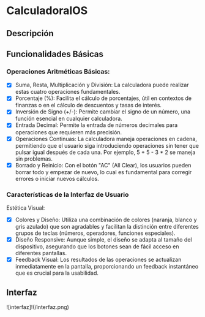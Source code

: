 # CalculadoraIOS

## Descripción


## Funcionalidades Básicas
### Operaciones Aritméticas Básicas:
- [x] Suma, Resta, Multiplicación y División: 
La calculadora puede realizar estas cuatro operaciones fundamentales.
- [x] Porcentaje (%): 
Facilita el cálculo de porcentajes, útil en       contextos de finanzas o en el cálculo de descuentos y tasas de interés.
- [x] Inversión de Signo (+/-): 
Permite cambiar el signo de un número, una función esencial en cualquier calculadora.
- [x] Entrada Decimal:
Permite la entrada de números decimales para operaciones que requieren más precisión.
- [x] Operaciones Continuas:
La calculadora maneja operaciones en cadena, permitiendo que el usuario siga introduciendo operaciones sin tener que pulsar igual después de cada una. Por ejemplo, 5 + 5 - 3 * 2 se maneja sin problemas.
- [x] Borrado y Reinicio:
Con el botón "AC" (All Clear), los usuarios pueden borrar todo y empezar de nuevo, lo cual es fundamental para corregir errores o iniciar nuevos cálculos.
### Características de la Interfaz de Usuario
Estética Visual:
- [x] Colores y Diseño: Utiliza una combinación de colores (naranja, blanco y gris azulado) que son agradables y facilitan la distinción entre diferentes grupos de teclas (números, operadores, funciones especiales).
- [x] Diseño Responsive: Aunque simple, el diseño se adapta al tamaño del dispositivo, asegurando que los botones sean de fácil acceso en diferentes pantallas.
- [x] Feedback Visual:
Los resultados de las operaciones se actualizan inmediatamente en la pantalla, proporcionando un feedback instantáneo que es crucial para la usabilidad.

## Interfaz
![interfaz]!(/interfaz.png)